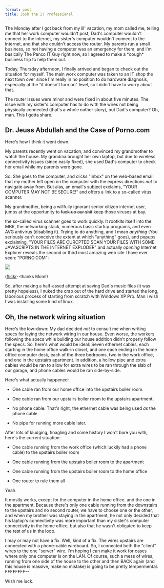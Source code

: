 ```yaml
---
format: post
title: Josh the IT Professional
---
```


The Monday after I got back from my lil' vacation, my mom called me, telling me that her work computer wouldn't post, Dad's computer wouldn't connect to the internet, my sister's computer wouldn't connect to the internet, and that she couldn't access the router. My parents run a small business, so not having a computer was an emergency for them, and I'm basically The Panco IT Guy right now, so I agreed to make a \*cough\* business trip to help them out.

Today, Thursday afternoon, I finally arrived and began to check out the situation for myself. The main work computer was taken to an IT shop the next town over since I'm really in no position to do hardware diagnosis, especially at the "it doesn't turn on" level, so I didn't have to worry about that.

The router issues were minor and were fixed in about five minutes. The issue with my sister's computer has to do with the wires not being physically connected (that's a whole nother story), but Dad's computer? Oh, man. This I gotta share.

## Dr. Jeuss Abdullah and the Case of Porno.com

Here's how I think it went down.

My parents recently went on vacation, and convinced my grandmother to watch the house. My grandma brought her own laptop, but due to wireless connectivity issues (since easily fixed), she used Dad's computer to check her email while my parents were gone.

So: She goes to the computer, and clicks "inbox" on the web-based email that my mother left open on the computer with the express directions *not* to navigate away from. But alas, an email's subject exclaims, "YOUR COMPUTER MAY NOT BE SECURE!" and offers a link to a so-called virus scanner.

My grandmother, being a willfully ignorant senior citizen internet user, jumps at the opportunity to <s>fuck up our shit</s> keep those viruses at bay.

the so-called virus scanner goes to work quickly. It rootkits itself into the MBR, the networking stack, numerous basic startup programs, and even AVG antivirus (disabling it). Trying to do anything, and I mean *anything* (You seriously can't conceive the extent at which "anything" goes), and popups exclaiming, "YOUR FILES ARE CURCPTED SCAN YOUR FILES WITH SOME JAVASCRIPTS IN THE INTERNET EXPLODER" and actually *opening* Internet Explorer reveals the second or third most amazing web site I have ever seen: "PORNO.COM":

![](http://farm5.static.flickr.com/4098/4776109583_e46b83ce44.jpg)

([flickr](http://www.flickr.com/photos/jesusabdullah/4776109583/)--thanks Mom!)

So, after making a half-assed attempt at saving Dad's music files (it was pretty hopeless), I nuked the crap out of the hard drive and started the long, laborious process of starting from scratch with Windows XP Pro. Man I wish I was installing some kind of linux.

## Oh, the network wiring situation

Here's the low-down:  My dad decided *not* to consult me when writing specs for laying the network wiring in our house. Even worse, the workers following the specs while building our house addition didn't properly follow the specs.  So, here's what would be ideal: Seven ethernet cables, each starting in the home office walk-in closet, and one each ending in the home office computer desk, each of the three bedrooms, two in the work office, and one in the upstairs apartment. In addition, a hollow pipe and extra cables would be ran to allow for extra wires to be ran through the slab of our garage, and phone cables would be ran side-by-side.

Here's what actually happened:

* One cable ran from our home office into the upstairs boiler room.

* One cable ran from our upstairs boiler room to the upstairs apartment.

* No phone cable. That's right, the ethernet cable was being used *as* the phone cable.

* No pipe for running more cable later.

After lots of kludging, finagling and some history I won't bore you with, here's the current situation:

* One cable running from the work office (which luckily had a phone cable) to the upstairs boiler room

* One cable running from the upstairs boiler room to the apartment

* One cable running from the upstairs boiler room to the home office

* One router to rule them all

Yeah.

It mostly works, except for the computer in the home office. and the one in the apartment. Because there's only one cable running from the downstairs to the upstairs and no second router, we have to choose one or the other, and when my brother was staying in the apartment, he not only decided that his laptop's connectivity was more important than my sister's computer connectivity in the home office, but also that he wasn't obligated to keep the rest of us in the loop.

I may or may not have a fix. Well, kind of a fix.  The wires upstairs are connected with a phone-cable wireboard.  So, I connected both the "client" wires to the one "server" wire. I'm hoping I can make it work for cases where only one computer is on the LAN. Of course, such a mess of wires, running from one side of the house to the other and then BACK again (and this house is massive, make no mistake) is going to be pretty tempermental. FFFFFFFF--

Wish me luck.
